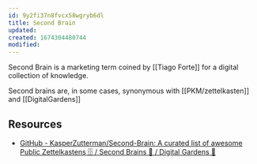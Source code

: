 ```yaml
---
id: 9y2fi37n8fvcx58wgryb6dl
title: Second Brain
updated: 
created: 1674304480744
modified:
---
```

  
  Second Brain is a marketing term coined by [[Tiago Forte]] for a digital collection of knowledge.
  
  Second brains are, in some cases, synonymous with [[PKM/zettelkasten]] and [[DigitalGardens]]
## Resources
- [GitHub - KasperZutterman/Second-Brain: A curated list of awesome Public Zettelkastens 🗄️ / Second Brains 🧠 / Digital Gardens 🌱](https://github.com/kasperzutterman/second-brain)